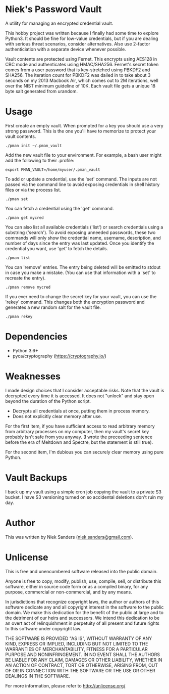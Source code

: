 # Niek's Password Vault
A utility for managing an encrypted credential vault.

This hobby project was written because I finally had some time to explore
Python3.  It should be fine for low-value credentials, but if you are dealing
with serious threat scenarios, consider alternatives.  Also use 2-factor
authenticiation with a separate device whenever possible.

Vault contents are protected using Fernet.  This encrypts using AES128 in CBC
mode and authenticates using HMAC/SHA256.  Fernet's secret token comes from a
user password that is key-stretched using PBKDF2 and SHA256.  The iteration
count for PBKDF2 was dailed in to take about 3 seconds on my 2013 Macbook Air,
which comes out to 2M iterations, well over the NIST minimum guideline of 10K.
Each vault file gets a unique 18 byte salt generated from urandom.

# Usage
First create an empty vault.  When prompted for a key you should use a very
strong password.  This is the one you'll have to memorize to protect your vault
contents.

    ./pman init ~/.pman_vault

Add the new vault file to your environment.  For example, a bash user might add
the following to their .profile:

    export PMAN_VAULT=/home/myuser/.pman_vault

To add or update a credential, use the 'set' command.  The inputs are not passed
via the command line to avoid exposing credentials in shell history files or via
the process list.

    ./pman set

You can fetch a credential using the 'get' command.

	./pman get mycred

You can also list all available credentials ('list') or search credentials using
a substring ('search').  To avoid exposing unneeded passwords, these two
commands will only show the credential name, username, description, and number
of days since the entry was last updated.  Once you identify the credential you
want, use 'get' to fetch the details.

	./pman list

You can 'remove' entries.  The entry being deleted will be emitted to stdout in
case you make a mistake.  (You can use that information with a 'set' to recreate
the entry).

	./pman remove mycred

If you ever need to change the secret key for your vault, you can use the
'rekey' command.  This changes both the encryption password and generates a new
random salt for the vault file.

	./pman rekey

# Dependencies
* Python 3.6+
* pyca/cryptography (https://cryptography.io/)

# Weaknesses
I made design choices that I consider acceptable risks.  Note that the vault is
decrypted every time it is accessed.  It does not "unlock" and stay open beyond
the duration of the Python script.

* Decrypts all credentials at once, putting them in process memory.
* Does not explicitly clear memory after use.

For the first item, if you have sufficient access to read arbitrary memory from
arbitrary processes on my computer, then my vault's secret key probably isn't
safe from you anyway.  (I wrote the preceeding sentence before the era of
Meltdown and Spectre, but the statement is still true).

For the second item, I'm dubious you can securely clear memory using pure
Python.

# Vault Backups
I back up my vault using a simple cron job copying the vault to a private S3
bucket.  I have S3 versioning turned on so accidental deletions don't ruin my
day.

# Author
This was written by Niek Sanders (niek.sanders@gmail.com).

# Unlicense
This is free and unencumbered software released into the public domain.

Anyone is free to copy, modify, publish, use, compile, sell, or distribute this
software, either in source code form or as a compiled binary, for any purpose,
commercial or non-commercial, and by any means.

In jurisdictions that recognize copyright laws, the author or authors of this
software dedicate any and all copyright interest in the software to the public
domain. We make this dedication for the benefit of the public at large and to
the detriment of our heirs and successors. We intend this dedication to be an
overt act of relinquishment in perpetuity of all present and future rights to
this software under copyright law.

THE SOFTWARE IS PROVIDED "AS IS", WITHOUT WARRANTY OF ANY KIND, EXPRESS OR
IMPLIED, INCLUDING BUT NOT LIMITED TO THE WARRANTIES OF MERCHANTABILITY, FITNESS
FOR A PARTICULAR PURPOSE AND NONINFRINGEMENT.  IN NO EVENT SHALL THE AUTHORS BE
LIABLE FOR ANY CLAIM, DAMAGES OR OTHER LIABILITY, WHETHER IN AN ACTION OF
CONTRACT, TORT OR OTHERWISE, ARISING FROM, OUT OF OR IN CONNECTION WITH THE
SOFTWARE OR THE USE OR OTHER DEALINGS IN THE SOFTWARE.

For more information, please refer to <http://unlicense.org/>
